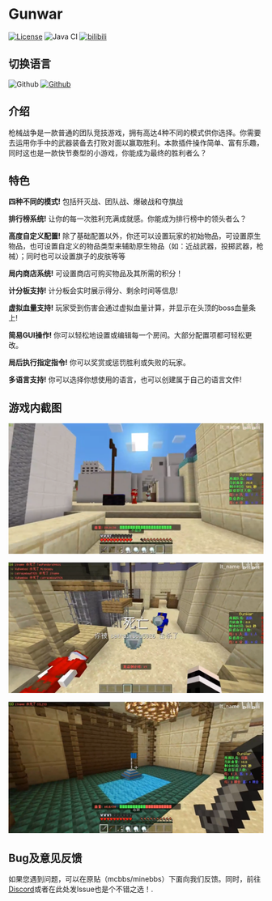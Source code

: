 # Gunwar

[![License](https://img.shields.io/badge/License-GPL%20v3-blue.svg)](LICENSE)
![Java CI](https://github.com/MemoriesOfTime/GunWar/workflows/Java%20CI/badge.svg)
[![bilibili](https://img.shields.io/badge/Link-bilibili-ff69b4)](https://www.bilibili.com/video/BV12A411t7Gr/)

## 切换语言

![Github](https://img.shields.io/badge/简体中文[已选择]-100%25-brightgreen)
[![Github](https://img.shields.io/badge/English-100%25-brightgreen)](https://github.com/MemoriesOfTime/GunWar/readme.md)

## 介绍

枪械战争是一款普通的团队竞技游戏，拥有高达4种不同的模式供你选择。你需要去运用你手中的武器装备去打败对面以赢取胜利。本款插件操作简单、富有乐趣，同时这也是一款快节奏型的小游戏，你能成为最终的胜利者么？

## 特色

**四种不同的模式!** 包括歼灭战、团队战、爆破战和夺旗战

**排行榜系统!** 让你的每一次胜利充满成就感。你能成为排行榜中的领头者么？

**高度自定义配置!** 除了基础配置以外，你还可以设置玩家的初始物品，可设置原生物品，也可设置自定义的物品类型来辅助原生物品（如：近战武器，投掷武器，枪械）；同时也可以设置旗子的皮肤等等

**局内商店系统!** 可设置商店可购买物品及其所需的积分！

**计分板支持!** 计分板会实时展示得分、剩余时间等信息!

**虚拟血量支持!** 玩家受到伤害会通过虚拟血量计算，并显示在头顶的boss血量条上!

**简易GUI操作!** 你可以轻松地设置或编辑每一个房间。大部分配置项都可轻松更改。

**局后执行指定指令!** 你可以奖赏或惩罚胜利或失败的玩家。

**多语言支持!** 你可以选择你想使用的语言，也可以创建属于自己的语言文件!

## 游戏内截图

![](pic/zh-CN/screenshot_01.png)

![](pic/zh-CN/screenshot_02.png)

![](pic/zh-CN/screenshot_03.png)

## Bug及意见反馈

如果您遇到问题，可以在原贴（mcbbs/minebbs）下面向我们反馈。同时，前往 [Discord](https://discord.gg/pJjQDQC)或者在此处发Issue也是个不错之选！.
